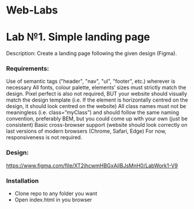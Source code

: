 # Web-Labs

# Lab №1. Simple landing page

Description: Create a landing page following the given design (Figma).

### Requirements:

Use of semantic tags ("header", "nav", "ul", "footer", etc.) wherever is necessary
All fonts, colour palette, elements’ sizes must strictly match the design.
Pixel perfect is also not required, BUT your website should visually match the design template (i.e. If the element is horizontally centred on the design, it should look centred on the website)
All class names must not be meaningless (i.e. class=”myClass”) and should follow the same naming convention, preferably BEM, but you could come up with your own (just be consistent)
Basic cross-browser support (website should look correctly on last versions of modern browsers (Chrome, Safari, Edge)
For now, responsiveness is not required.

### Design:
https://www.figma.com/file/XT2jhcwmHBGxAjIBJsMnH0/LabWork1-V9

### Installation
 - Clone repo to any folder you want
 - Open index.html in you browser
